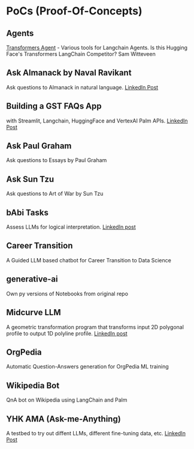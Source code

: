 # PoCs (Proof-Of-Concepts)

## Agents
[Transformers Agent](https://colab.research.google.com/drive/1HGpp1OI-o_ppHi2bHZsvV6QX9k5gsTIK?usp=sharing) - Various tools for Langchain Agents. Is this Hugging Face's Transformers LangChain Competitor? Sam Witteveen


## Ask Almanack by Naval Ravikant
Ask questions to Almanack in natural language. [LinkedIn Post](https://www.linkedin.com/posts/yogeshkulkarni_chatgpt-gpt-almanack-activity-7049347401723125762-nXbp/)

## Building a GST FAQs App
with Streamlit, Langchain, HuggingFace and VertexAI Palm APIs. [LinkedIn Post](https://www.linkedin.com/posts/yogeshkulkarni_gst-bot-huggingface-activity-7093395645473972224-O3Y8/)

## Ask Paul Graham
Ask questions to Essays by Paul Graham

## Ask Sun Tzu
Ask questions to Art of War by Sun Tzu

## bAbi Tasks
Assess LLMs for logical interpretation. [LinkedIn post](https://www.linkedin.com/posts/yogeshkulkarni_does-chatgpt-really-understand-the-language-activity-7056532694217687040-KwbY/)

## Career Transition
A Guided LLM based chatbot for Career Transition to Data Science

## generative-ai
Own py versions of Notebooks from original repo

## Midcurve LLM
A geometric transformation program that transforms input 2D polygonal profile to output 1D 
polyline profile. [LinkedIn post](https://www.linkedin.com/posts/yogeshkulkarni_chatgpt-ai-nlp-activity-7055374102781411328-V-Id/)

## OrgPedia
Automatic Question-Answers generation for OrgPedia ML training

## Wikipedia Bot
QnA bot on Wikipedia using LangChain and Palm

## YHK AMA (Ask-me-Anything)
A testbed to try out diffent LLMs, different fine-tuning data, etc. [LinkedIn Post](https://www.linkedin.com/posts/yogeshkulkarni_chatgpt-ai-nlp-activity-7059720029583360001-9uVm/)




